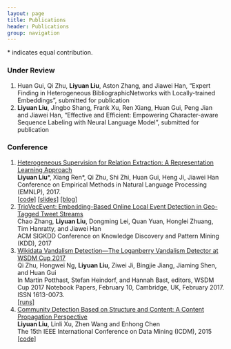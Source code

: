 ```yaml
---
layout: page
title: Publications
header: Publications
group: navigation
---
```

\* indicates equal contribution.

### Under Review

1.	Huan Gui, Qi Zhu, **Liyuan Liu**, Aston Zhang, and Jiawei Han, “Expert Finding in Heterogeneous BibliographicNetworks with Locally-trained Embeddings”, submitted for publication
1.	**Liyuan Liu**, Jingbo Shang, Frank Xu, Ren Xiang, Huan Gui, Peng Jian and Jiawei Han, “Effective and Efficient: Empowering Character-aware Sequence Labeling with Neural Language Model”, submitted for publication

### Conference

1.   [Heterogeneous Supervision for Relation Extraction: A Representation Learning Approach](https://arxiv.org/abs/1707.00166)  
**Liyuan Liu**\*, Xiang Ren\*, Qi Zhu, Shi Zhi, Huan Gui, Heng Ji, Jiawei Han  
Conference on Empirical Methods in Natural Language Processing (EMNLP), 2017.  
[[code]](https://github.com/LiyuanLucasLiu/ReHession) [[slides]]() [[blog]](https://liyuanlucasliu.github.io/ReHession/)
1.	[TrioVecEvent: Embedding-Based Online Local Event Detection in Geo-Tagged Tweet Streams](http://chaozhang.org/files/papers/kdd17.pdf)  
Chao Zhang, **Liyuan Liu**, Dongming Lei, Quan Yuan, Honglei Zhuang, Tim Hanratty, and Jiawei Han  
ACM SIGKDD Conference on Knowledge Discovery and Pattern Mining (KDD), 2017
1.	[Wikidata Vandalism Detection—The Loganberry Vandalism Detector at WSDM Cup 2017](http://www.uni-weimar.de/medien/webis/events/wsdm-cup-17/wsdmcup17-papers-final/wsdmcup17-vandalism-detection/zhu17-notebook.pdf)  
Qi Zhu, Hongwei Ng, **Liyuan Liu**, Ziwei Ji, Bingjie Jiang, Jiaming Shen, and Huan Gui  
In Martin Potthast, Stefan Heindorf, and Hannah Bast, editors, WSDM Cup 2017 Notebook Papers, February 10, Cambridge, UK, February 2017. ISSN 1613-0073.  
[[runs]](http://www.uni-weimar.de/medien/webis/corpora/corpus-pan-labs-09-today/corpus-wsdm-cup-17/wsdmcup17-runs/wsdmcup17-triple-scoring/brumer17-runs.zip)
1.	[Community Detection Based on Structure and Content: A Content Propagation Perspective](http://staff.ustc.edu.cn/~cheneh/paper_pdf/2015/Liyuan-Liu-ICDM.pdf)  
**Liyuan Liu**, Linli Xu, Zhen Wang and Enhong Chen  
The 15th IEEE International Conference on Data Mining (ICDM), 2015  
[[code]](https://github.com/LiyuanLucasLiu/Content-Propagation)